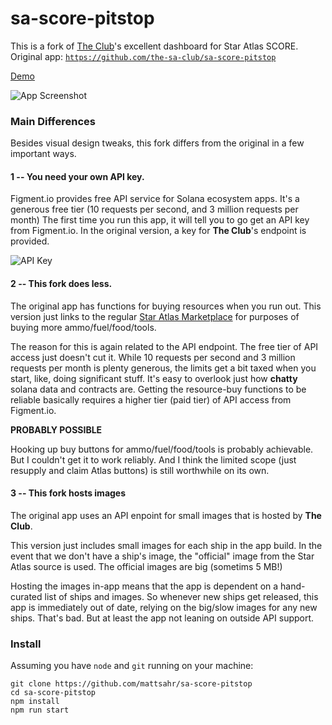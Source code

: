 # sa-score-pitstop

This is a fork of <a href="https://staratlas.club/">The Club</a>'s excellent dashboard for Star Atlas SCORE.  
Original app: <a href="https://github.com/the-sa-club/sa-score-pitstop">`https://github.com/the-sa-club/sa-score-pitstop`</a>

<a href="https://mattsahr.github.io/sa-score-pitstop">Demo</a>

![App Screenshot](https://github.com/mattsahr/sa-score-pitstop/blob/main/src/assets/images/screencap-sa-score-pitstop-a.png?raw=true "App Screenshot")

### Main Differences
Besides visual design tweaks, this fork differs from the original in a few important ways.

#### 1 -- You need your own API key.  

Figment.io provides free API service for Solana ecosystem apps.  It's a generous free tier (10 requests per second, and 3 million requests per month)   The first time you run this app, it will tell you to go get an API key from Figment.io.  In the original version, a key for **The Club**'s endpoint is provided.

![API Key](https://github.com/mattsahr/sa-score-pitstop/blob/main/src/assets/images/screencap-sa-score-pitstop-need-api-key.png?raw=true "API Key")
#### 2 -- This fork does less.  

The original app has functions for buying resources when you run out.  This version just links to the regular <a href="https://play.staratlas.com/market/">Star Atlas Marketplace</a> for purposes of buying more ammo/fuel/food/tools.  

The reason for this is again related to the API endpoint.  The free tier of API access just doesn't cut it.  While 10 requests per second and 3 million requests per month is plenty generous, the limits get a bit taxed when you start, like, doing significant stuff.  It's easy to overlook just how **chatty** solana data and contracts are.  Getting the resource-buy functions to be reliable basically requires a higher tier (paid tier) of API access from Figment.io.

**PROBABLY POSSIBLE**

Hooking up buy buttons for ammo/fuel/food/tools is probably achievable.  But I couldn't get it to work reliably.  And I think the limited scope (just resupply and claim Atlas buttons) is still worthwhile on its own. 


#### 3 -- This fork hosts images

The original app uses an API enpoint for small images that is hosted by **The Club**.  

This version just includes small images for each ship in the app build.  In the event that we don't have a ship's image, the "official" image from the Star Atlas source is used.   The official images are big (sometims 5 MB!) 

Hosting the images in-app means that the app is dependent on a hand-curated list of ships and images.  So whenever new ships get released, this app is immediately out of date, relying on the big/slow images for any new ships.  That's bad.  But at least the app not leaning on outside API support.


### Install

Assuming you have `node` and `git` running on your machine:

```
git clone https://github.com/mattsahr/sa-score-pitstop
cd sa-score-pitstop
npm install
npm run start
```
